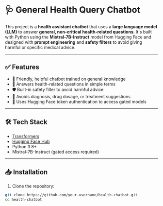 # 🩺 General Health Query Chatbot

This project is a **health assistant chatbot** that uses a **large language model (LLM)** to answer **general, non-critical health-related questions**. It's built with Python using the **Mistral-7B-Instruct** model from Hugging Face and designed with **prompt engineering** and **safety filters** to avoid giving harmful or specific medical advice.

---

## ✅ Features

- 🤖 Friendly, helpful chatbot trained on general knowledge  
- 💬 Answers health-related questions in simple terms  
- 🛡️ Built-in safety filter to avoid harmful advice  
- 🚫 Avoids diagnosis, drug dosage, or treatment suggestions  
- 🔐 Uses Hugging Face token authentication to access gated models  

---

## 🛠️ Tech Stack

- [Transformers](https://huggingface.co/docs/transformers/index)  
- [Hugging Face Hub](https://huggingface.co/)  
- Python 3.8+  
- Mistral-7B-Instruct (gated access required)  

---

## 📥 Installation

1. Clone the repository:

```bash
git clone https://github.com/your-username/health-chatbot.git
cd health-chatbot
